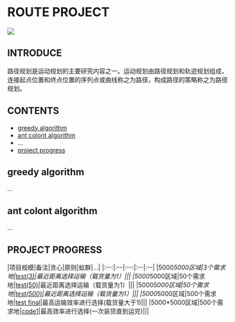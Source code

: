 # ROUTE PROJECT
![](https://i.imgur.com/rK83I2I.jpg)
## INTRODUCE
   路径规划是运动规划的主要研究内容之一。运动规划由路径规划和轨迹规划组成，连接起点位置和终点位置的序列点或曲线称之为路径，构成路径的策略称之为路径规划。
## CONTENTS
- [greedy algorithm](https://github.com/chenyihangis/route-project#greedy-algorithm)
- [ant colont algorithm](https://github.com/chenyihangis/route-project#ant-colont-algorithm)
- ...
- [project progress](https://github.com/chenyihangis/route-project#project-progress)
## greedy algorithm
...
## ant colont algorithm
...
## PROJECT PROGRESS
|项目规模|备注|贪心|原则|蚁群|...|
|:--:|:--|:--:|:--|:--|
|5000*5000区域|3个需求地|<a href="https://github.com/chenyihangis/route-project/blob/master/greedy%20algorithm/test(3)" target="-blank">test(3)</a>|最近距离选择运输（载货量为1）|||
|5000*5000区域|50个需求地|<a href="https://github.com/chenyihangis/route-project/blob/master/greedy%20algorithm/test(50)" target="-blank">test(50)</a>|最近距离选择运输（载货量为1）|||
|5000*5000区域|50个需求地|<a href="https://github.com/chenyihangis/route-project/blob/master/greedy%20algorithm/test(500)" target="-blank">test(500)</a>|最近距离选择运输（载货量为1）|||
|5000*5000区域|500个需求地|<a href="https://github.com/chenyihangis/route-project/blob/master/greedy%20algorithm/test%20final" target="-blank">test final</a>|最高运输效率进行选择(载货量大于1)|||
|5000*5000区域|500个需求地|<a href="https://github.com/chenyihangis/route-project/blob/master/greedy%20algorithm/code1.txt" target="-blank">code1</a>|最高效率进行选择(一次装货直到运完)|||
